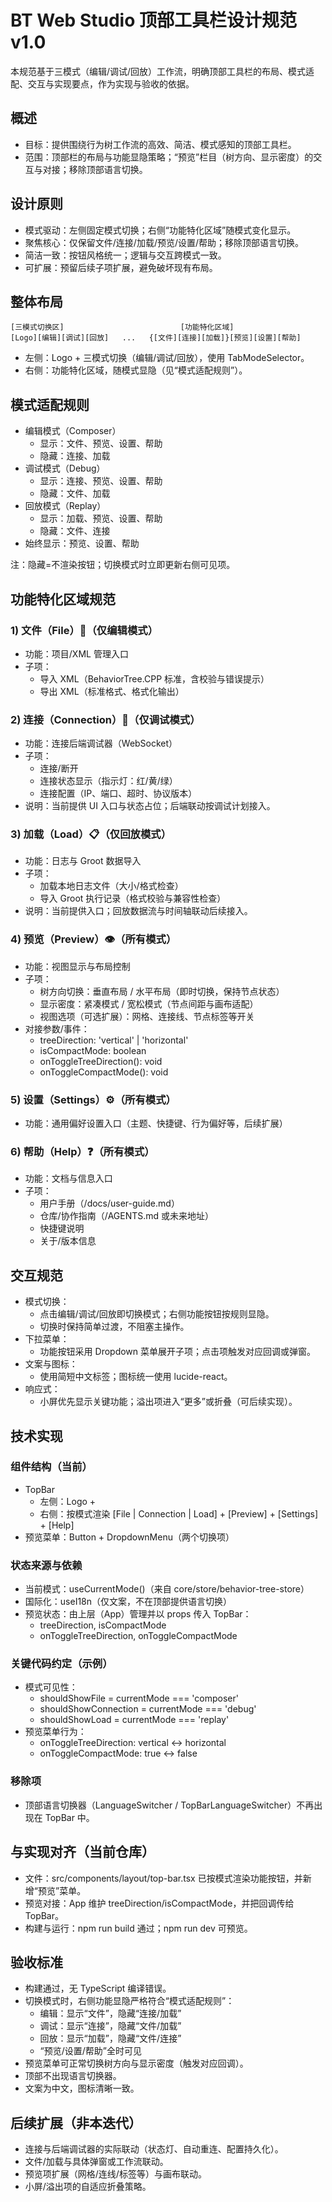 # BT Web Studio 顶部工具栏设计规范 v1.0

本规范基于三模式（编辑/调试/回放）工作流，明确顶部工具栏的布局、模式适配、交互与实现要点，作为实现与验收的依据。

## 概述
- 目标：提供围绕行为树工作流的高效、简洁、模式感知的顶部工具栏。
- 范围：顶部栏的布局与功能显隐策略；“预览”栏目（树方向、显示密度）的交互与对接；移除顶部语言切换。

## 设计原则
- 模式驱动：左侧固定模式切换；右侧“功能特化区域”随模式变化显示。
- 聚焦核心：仅保留文件/连接/加载/预览/设置/帮助；移除顶部语言切换。
- 简洁一致：按钮风格统一；逻辑与交互跨模式一致。
- 可扩展：预留后续子项扩展，避免破坏现有布局。

## 整体布局
```
[三模式切换区]                          [功能特化区域]
[Logo][编辑][调试][回放]   ...   {[文件][连接][加载]}[预览][设置][帮助]
```
- 左侧：Logo + 三模式切换（编辑/调试/回放），使用 TabModeSelector。
- 右侧：功能特化区域，随模式显隐（见“模式适配规则”）。

## 模式适配规则
- 编辑模式（Composer）
  - 显示：文件、预览、设置、帮助
  - 隐藏：连接、加载
- 调试模式（Debug）
  - 显示：连接、预览、设置、帮助
  - 隐藏：文件、加载
- 回放模式（Replay）
  - 显示：加载、预览、设置、帮助
  - 隐藏：文件、连接
- 始终显示：预览、设置、帮助

注：隐藏=不渲染按钮；切换模式时立即更新右侧可见项。

## 功能特化区域规范

### 1) 文件（File）📁（仅编辑模式）
- 功能：项目/XML 管理入口
- 子项：
  - 导入 XML（BehaviorTree.CPP 标准，含校验与错误提示）
  - 导出 XML（标准格式、格式化输出）

### 2) 连接（Connection）🔗（仅调试模式）
- 功能：连接后端调试器（WebSocket）
- 子项：
  - 连接/断开
  - 连接状态显示（指示灯：红/黄/绿）
  - 连接配置（IP、端口、超时、协议版本）
- 说明：当前提供 UI 入口与状态占位；后端联动按调试计划接入。

### 3) 加载（Load）📋（仅回放模式）
- 功能：日志与 Groot 数据导入
- 子项：
  - 加载本地日志文件（大小/格式检查）
  - 导入 Groot 执行记录（格式校验与兼容性检查）
- 说明：当前提供入口；回放数据流与时间轴联动后续接入。

### 4) 预览（Preview）👁️（所有模式）
- 功能：视图显示与布局控制
- 子项：
  - 树方向切换：垂直布局 / 水平布局（即时切换，保持节点状态）
  - 显示密度：紧凑模式 / 宽松模式（节点间距与画布适配）
  - 视图选项（可选扩展）：网格、连接线、节点标签等开关
- 对接参数/事件：
  - treeDirection: 'vertical' | 'horizontal'
  - isCompactMode: boolean
  - onToggleTreeDirection(): void
  - onToggleCompactMode(): void

### 5) 设置（Settings）⚙️（所有模式）
- 功能：通用偏好设置入口（主题、快捷键、行为偏好等，后续扩展）

### 6) 帮助（Help）❓（所有模式）
- 功能：文档与信息入口
- 子项：
  - 用户手册（/docs/user-guide.md）
  - 仓库/协作指南（/AGENTS.md 或未来地址）
  - 快捷键说明
  - 关于/版本信息

## 交互规范
- 模式切换：
  - 点击编辑/调试/回放即切换模式；右侧功能按钮按规则显隐。
  - 切换时保持简单过渡，不阻塞主操作。
- 下拉菜单：
  - 功能按钮采用 Dropdown 菜单展开子项；点击项触发对应回调或弹窗。
- 文案与图标：
  - 使用简短中文标签；图标统一使用 lucide-react。
- 响应式：
  - 小屏优先显示关键功能；溢出项进入“更多”或折叠（可后续实现）。

## 技术实现

### 组件结构（当前）
- TopBar
  - 左侧：Logo + <TabModeSelector />
  - 右侧：按模式渲染 [File | Connection | Load] + [Preview] + [Settings] + [Help]
- 预览菜单：Button + DropdownMenu（两个切换项）

### 状态来源与依赖
- 当前模式：useCurrentMode()（来自 core/store/behavior-tree-store）
- 国际化：useI18n（仅文案，不在顶部提供语言切换）
- 预览状态：由上层（App）管理并以 props 传入 TopBar：
  - treeDirection, isCompactMode
  - onToggleTreeDirection, onToggleCompactMode

### 关键代码约定（示例）
- 模式可见性：
  - shouldShowFile = currentMode === 'composer'
  - shouldShowConnection = currentMode === 'debug'
  - shouldShowLoad = currentMode === 'replay'
- 预览菜单行为：
  - onToggleTreeDirection: vertical ↔ horizontal
  - onToggleCompactMode: true ↔ false

### 移除项
- 顶部语言切换器（LanguageSwitcher / TopBarLanguageSwitcher）不再出现在 TopBar 中。

## 与实现对齐（当前仓库）
- 文件：src/components/layout/top-bar.tsx 已按模式渲染功能按钮，并新增“预览”菜单。
- 预览对接：App 维护 treeDirection/isCompactMode，并把回调传给 TopBar。
- 构建与运行：npm run build 通过；npm run dev 可预览。

## 验收标准
- 构建通过，无 TypeScript 编译错误。
- 切换模式时，右侧功能显隐严格符合“模式适配规则”：
  - 编辑：显示“文件”，隐藏“连接/加载”
  - 调试：显示“连接”，隐藏“文件/加载”
  - 回放：显示“加载”，隐藏“文件/连接”
  - “预览/设置/帮助”全时可见
- 预览菜单可正常切换树方向与显示密度（触发对应回调）。
- 顶部不出现语言切换器。
- 文案为中文，图标清晰一致。

## 后续扩展（非本迭代）
- 连接与后端调试器的实际联动（状态灯、自动重连、配置持久化）。
- 文件/加载与具体弹窗或工作流联动。
- 预览项扩展（网格/连线/标签等）与画布联动。
- 小屏/溢出项的自适应折叠策略。